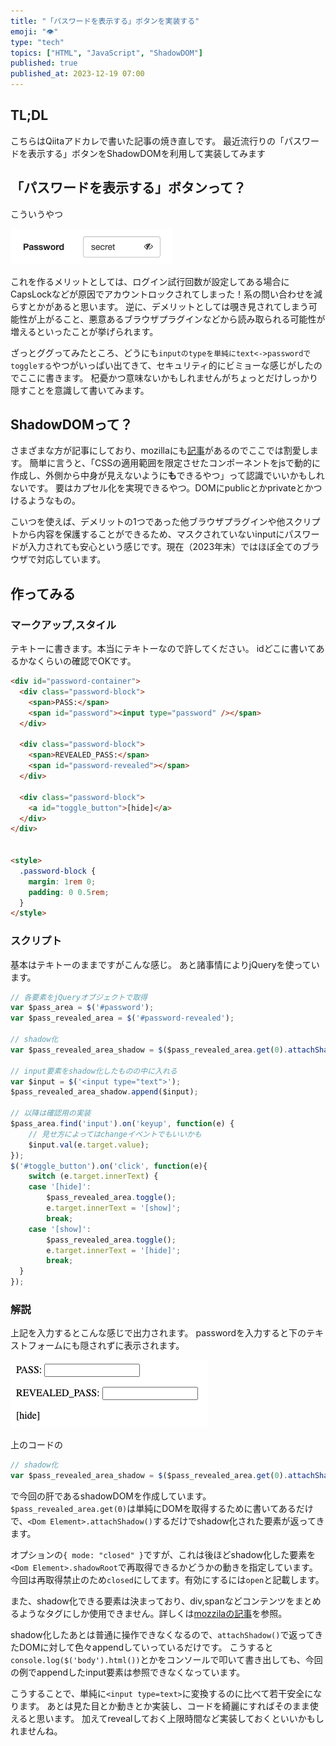 ```yaml
---
title: "「パスワードを表示する」ボタンを実装する"
emoji: "👁️"
type: "tech"
topics: ["HTML", "JavaScript", "ShadowDOM"]
published: true
published_at: 2023-12-19 07:00
---
```


## TL;DL

こちらはQiitaアドカレで書いた記事の焼き直しです。
最近流行りの「パスワードを表示する」ボタンをShadowDOMを利用して実装してみます

## 「パスワードを表示する」ボタンって？

こういうやつ

![sample_image.png](/images/20231219_add_password_reveal_button/sample_image.png)

これを作るメリットとしては、ログイン試行回数が設定してある場合にCapsLockなどが原因でアカウントロックされてしまった！系の問い合わせを減らすとかがあると思います。
逆に、デメリットとしては覗き見されてしまう可能性が上がること、悪意あるブラウザプラグインなどから読み取られる可能性が増えるといったことが挙げられます。

ざっとググってみたところ、どうにも`inputのtypeを単純にtext<->passwordでtoggleする`やつがいっぱい出てきて、セキュリティ的にビミョーな感じがしたのでここに書きます。
杞憂かつ意味ないかもしれませんがちょっとだけしっかり隠すことを意識して書いてみます。

## ShadowDOMって？

さまざまな方が記事にしており、mozillaにも[記事](https://developer.mozilla.org/ja/docs/Web/API/Web_components/Using_shadow_DOM)があるのでここでは割愛します。
簡単に言うと、「CSSの適用範囲を限定させたコンポーネントをjsで動的に作成し、外側から中身が見えないように**も**できるやつ」って認識でいいかもしれないです。
要はカプセル化を実現できるやつ。DOMにpublicとかprivateとかつけるようなもの。

こいつを使えば、デメリットの1つであった他ブラウザプラグインや他スクリプトから内容を保護することができるため、マスクされていないinputにパスワードが入力されても安心という感じです。現在（2023年末）ではほぼ全てのブラウザで対応しています。

## 作ってみる

### マークアップ,スタイル

テキトーに書きます。本当にテキトーなので許してください。
idどこに書いてあるかなくらいの確認でOKです。

```html
<div id="password-container">
  <div class="password-block">
    <span>PASS:</span>
    <span id="password"><input type="password" /></span>
  </div>
  
  <div class="password-block">
    <span>REVEALED_PASS:</span>
    <span id="password-revealed"></span>  
  </div>
  
  <div class="password-block">
    <a id="toggle_button">[hide]</a>
  </div>
</div>


<style>
  .password-block {
    margin: 1rem 0;
    padding: 0 0.5rem;
  }
</style>
```

### スクリプト

基本はテキトーのままですがこんな感じ。
あと諸事情によりjQueryを使っています。

```javascript
// 各要素をjQueryオブジェクトで取得
var $pass_area = $('#password');
var $pass_revealed_area = $('#password-revealed');

// shadow化
var $pass_revealed_area_shadow = $($pass_revealed_area.get(0).attachShadow({ mode: "closed" }));

// input要素をshadow化したものの中に入れる
var $input = $('<input type="text">');
$pass_revealed_area_shadow.append($input);

// 以降は確認用の実装
$pass_area.find('input').on('keyup', function(e) { 
    // 見せ方によってはchangeイベントでもいいかも
	$input.val(e.target.value);
});
$('#toggle_button').on('click', function(e){
	switch (e.target.innerText) {
  	case '[hide]':
	    $pass_revealed_area.toggle();
    	e.target.innerText = '[show]';
    	break;
  	case '[show]':
	    $pass_revealed_area.toggle();
    	e.target.innerText = '[hide]';
    	break;
  }
});
```
### 解説

上記を入力するとこんな感じで出力されます。
passwordを入力すると下のテキストフォームにも隠されずに表示されます。

![sample_code_html.png](/images/20231219_add_password_reveal_button/sample_code_html.png)

上のコードの

```javascript
// shadow化
var $pass_revealed_area_shadow = $($pass_revealed_area.get(0).attachShadow({ mode: "closed" }));
```

で今回の肝であるshadowDOMを作成しています。
`$pass_revealed_area.get(0)`は単純にDOMを取得するために書いてあるだけで、`<Dom Element>.attachShadow()`するだけでshadow化された要素が返ってきます。

オプションの`{ mode: "closed" }`ですが、これは後ほどshadow化した要素を`<Dom Element>.shadowRoot`で再取得できるかどうかの動きを指定しています。
今回は再取得禁止のため`closed`にしてます。有効にするには`open`と記載します。

また、shadow化できる要素は決まっており、div,spanなどコンテンツをまとめるようなタグにしか使用できません。詳しくは[mozzilaの記事](https://developer.mozilla.org/en-US/docs/Web/API/Element/attachShadow)を参照。

shadow化したあとは普通に操作できなくなるので、`attachShadow()`で返ってきたDOMに対して色々appendしていっているだけです。
こうすると`console.log($('body').html())`とかをコンソールで叩いて書き出しても、今回の例でappendしたinput要素は参照できなくなっています。

こうすることで、単純に`<input type=text>`に変換するのに比べて若干安全になります。
あとは見た目とか動きとか実装し、コードを綺麗にすればそのまま使えると思います。
加えてrevealしておく上限時間など実装しておくといいかもしれませんね。
